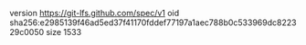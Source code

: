 version https://git-lfs.github.com/spec/v1
oid sha256:e2985139f46ad5ed37f41170fddef77197a1aec788b0c533969dc822329c0050
size 1533
